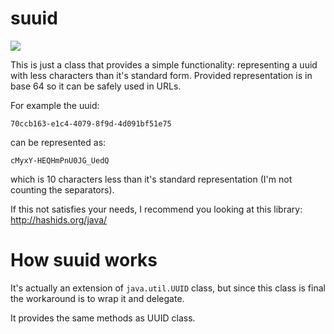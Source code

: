 # suuid
![](https://api.travis-ci.org/gastonfournier/suuid.svg?branch=master)

This is just a class that provides a simple functionality: representing a uuid with less characters than it's standard form. 
Provided representation is in base 64 so it can be safely used in URLs.

For example the uuid:

`70ccb163-e1c4-4079-8f9d-4d091bf51e75`

can be represented as:

`cMyxY-HEQHmPnU0JG_UedQ`

which is 10 characters less than it's standard representation (I'm not counting the separators).

If this not satisfies your needs, I recommend you looking at this library: http://hashids.org/java/

# How suuid works

It's actually an extension of `java.util.UUID` class, but since this class is final the workaround is to wrap it and delegate.

It provides the same methods as UUID class.
